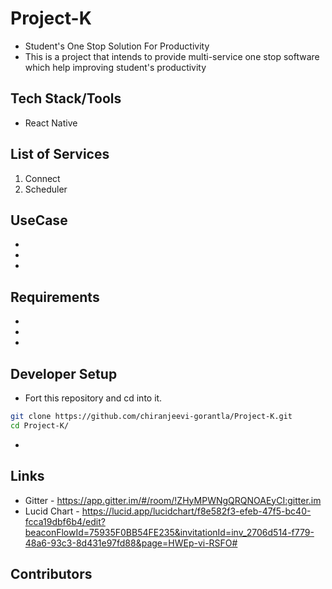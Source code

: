 # Project-K

- Student's One Stop Solution For Productivity
- This is a project that intends to provide multi-service one stop software which help improving student's productivity

## Tech Stack/Tools

- React Native

## List of Services

1. Connect
2. Scheduler

## UseCase

-
-
-

## Requirements

-
-
-

## Developer Setup

- Fort this repository and cd into it.

```bash
git clone https://github.com/chiranjeevi-gorantla/Project-K.git
cd Project-K/
```

-

## Links

- Gitter - https://app.gitter.im/#/room/!ZHyMPWNgQRQNOAEyCI:gitter.im
- Lucid Chart - https://lucid.app/lucidchart/f8e582f3-efeb-47f5-bc40-fcca19dbf6b4/edit?beaconFlowId=75935F0BB54FE235&invitationId=inv_2706d514-f779-48a6-93c3-8d431e97fd88&page=HWEp-vi-RSFO#

## Contributors
